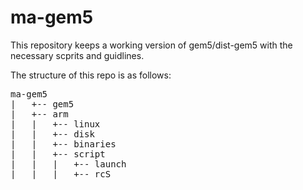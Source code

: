 # ma-gem5

This repository keeps a working version of gem5/dist-gem5 with the necessary scprits and guidlines.

The structure of this repo is as follows:

<pre>
ma-gem5
|   +-- gem5  
|   +-- arm  
|   |   +-- linux  
|   |   +-- disk  
|   |   +-- binaries  
|   |   +-- script  
|   |   |   +-- launch  
|   |   |   +-- rcS  
</pre>
